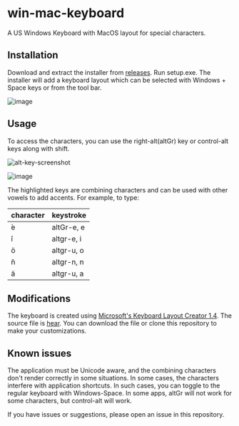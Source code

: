 # win-mac-keyboard
A US Windows Keyboard with MacOS layout for special characters.

## Installation

Download and extract the installer from [releases](link). Run setup.exe. The installer will add a keyboard layout which can be selected with Windows + Space keys or from the tool bar.

![image](https://github.com/sean-parent/win-mac-keyboard/assets/2279724/ebdff1a9-d0b1-4201-a2d1-10a01c5bfb44)

## Usage

To access the characters, you can use the right-alt(altGr) key or control-alt keys along with shift.

![alt-key-screenshot](https://github.com/sean-parent/win-mac-keyboard/assets/2279724/38ba8459-0724-4286-858a-f7e21c2ebe77)

![image](https://github.com/sean-parent/win-mac-keyboard/assets/2279724/4885dc7a-39af-4a57-a1fd-c78accaf9adb)

The highlighted keys are combining characters and can be used with other vowels to add accents. For example, to type:

| character | keystroke |
|---|---|
| ́e | altGr-e, e |
| ́i | altgr-e, i |
| ̈o | altgr-u, o |
| ̃n | altgr-n, n |
| ̈a | altgr-u, a |

## Modifications

The keyboard is created using [Microsoft's Keyboard Layout Creator 1.4](https://www.microsoft.com/en-us/download/details.aspx?id=102134&irgwc=1). The source file is [hear](https://github.com/sean-parent/win-mac-keyboard/blob/main/source/US-macOSv0.klc). You can download the file or clone this repository to make your customizations.

## Known issues

The application must be Unicode aware, and the combining characters don't render correctly in some situations. In some cases, the characters interfere with application shortcuts. In such cases, you can toggle to the regular keyboard with Windows-Space. In some apps, altGr will not work for some characters, but control-alt will work.

If you have issues or suggestions, please open an issue in this repository.
